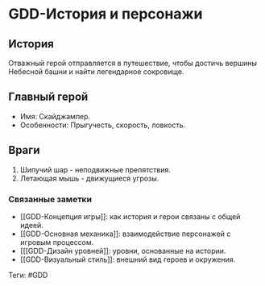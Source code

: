 # GDD-История и персонажи

## История
Отважный герой отправляется в путешествие, чтобы достичь вершины Небесной башни и найти легендарное сокровище.

## Главный герой
- Имя: Скайджампер.
- Особенности: Прыгучесть, скорость, ловкость.

## Враги
1. Шипучий шар - неподвижные препятствия.
2. Летающая мышь - движущиеся угрозы.

### Связанные заметки
- [[GDD-Концепция игры]]: как история и герои связаны с общей идеей.
- [[GDD-Основная механика]]: взаимодействие персонажей с игровым процессом.
- [[[GDD-Дизайн уровней]]: уровни, основанные на истории.
- [[GDD-Визуальный стиль]]: внешний вид героев и окружения.

Теги: #GDD
